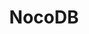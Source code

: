 ---
title: "NocoDB"
publishedAt: 2024-09-29
description: "An open source Airtable alternative."
slug: "nocodb"
url: "https://nocodb.com/"
---